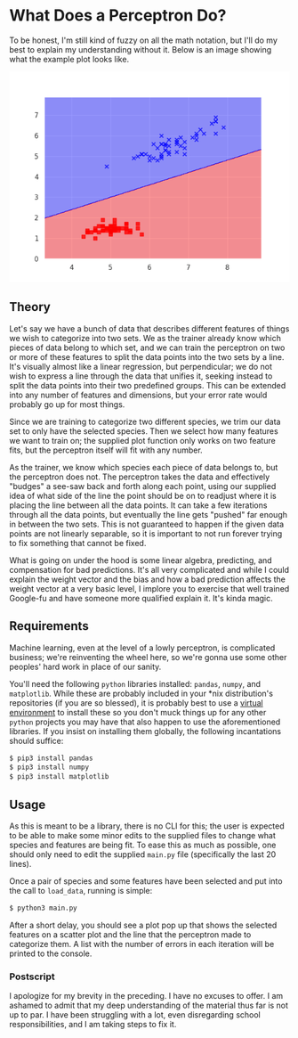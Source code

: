 # What Does a Perceptron Do?

To be honest, I'm still kind of fuzzy on all the math notation, but I'll do my
best to explain my understanding without it. Below is an image showing what the
example plot looks like.

![Perceptron Plot](img/perceptron.png)

## Theory

Let's say we have a bunch of data that describes different features of things we
wish to categorize into two sets. We as the trainer already know which pieces of
data belong to which set, and we can train the perceptron on two or more of
these features to split the data points into the two sets by a line. It's
visually almost like a linear regression, but perpendicular; we do not wish to
express a line through the data that unifies it, seeking instead to split the
data points into their two predefined groups. This can be extended into any
number of features and dimensions, but your error rate would probably go up for
most things.

Since we are training to categorize two different species, we trim our data set
to only have the selected species. Then we select how many features we want to
train on; the supplied plot function only works on two feature fits, but the
perceptron itself will fit with any number.

As the trainer, we know which species each piece of data belongs to, but the
perceptron does not. The perceptron takes the data and effectively "budges" a
see-saw back and forth along each point, using our supplied idea of what side of
the line the point should be on to readjust where it is placing the line between
all the data points. It can take a few iterations through all the data points,
but eventually the line gets "pushed" far enough in between the two
sets. This is not guaranteed to happen if the given data points are not linearly
separable, so it is important to not run forever trying to fix something that
cannot be fixed.

What is going on under the hood is some linear algebra, predicting, and
compensation for bad predictions. It's all very complicated and while I could
explain the weight vector and the bias and how a bad prediction affects the
weight vector at a very basic level, I implore you to exercise that well trained
Google-fu and have someone more qualified explain it. It's kinda magic.

## Requirements

Machine learning, even at the level of a lowly perceptron, is complicated
business; we're reinventing the wheel here, so we're gonna use some other
peoples' hard work in place of our sanity.

You'll need the following `python` libraries installed: `pandas`, `numpy`, and
`matplotlib`. While these are probably included in your \*nix distribution's
repositories (if you are so blessed), it is probably best to use a [virtual
environment](https://packaging.python.org/guides/installing-using-pip-and-virtual-environments/)
to install these so you don't muck things up for any other `python` projects you
may have that also happen to use the aforementioned libraries. If you insist on
installing them globally, the following incantations should suffice:


```sh
$ pip3 install pandas
$ pip3 install numpy
$ pip3 install matplotlib
```

## Usage

As this is meant to be a library, there is no CLI for this; the user is expected
to be able to make some minor edits to the supplied files to change what species
and features are being fit. To ease this as much as possible, one should only
need to edit the supplied `main.py` file (specifically the last 20 lines).

Once a pair of species and some features have been selected and put into the
call to `load_data`, running is simple:


```sh
$ python3 main.py
```

After a short delay, you should see a plot pop up that shows the selected
features on a scatter plot and the line that the perceptron made to categorize
them. A list with the number of errors in each iteration will be printed to the
console.

### Postscript

I apologize for my brevity in the preceding. I have no excuses to offer. I am
ashamed to admit that my deep understanding of the material thus far is not up
to par. I have been struggling with a lot, even disregarding school
responsibilities, and I am taking steps to fix it.
